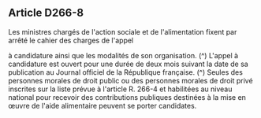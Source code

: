 ## Article D266-8


Les ministres chargés de l'action sociale et de l'alimentation fixent par arrêté le cahier des charges de l'appel

à candidature ainsi que les modalités de son organisation. (^)
L'appel à candidature est ouvert pour une durée de deux mois suivant la date de sa publication au Journal
officiel de la République française. (^)
Seules des personnes morales de droit public ou des personnes morales de droit privé inscrites sur la liste
prévue à l'article R. 266-4 et habilitées au niveau national pour recevoir des contributions publiques destinées
à la mise en œuvre de l'aide alimentaire peuvent se porter candidates.

